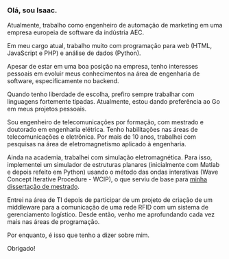 ### Olá, sou Isaac.
Atualmente, trabalho como engenheiro de automação de marketing em uma empresa europeia de software da indústria AEC.

Em meu cargo atual, trabalho muito com programação para web (HTML, JavaScript e PHP) e análise de dados (Python).

Apesar de estar em uma boa posição na empresa, tenho interesses pessoais em evoluir meus conhecimentos na área de engenharia de software, especificamente no backend.

Quando tenho liberdade de escolha, prefiro sempre trabalhar com linguagens fortemente tipadas. Atualmente, estou dando preferência ao Go em meus projetos pessoais.

Sou engenheiro de telecomunicações por formação, com mestrado e doutorado em engenharia elétrica. Tenho habilitações nas áreas de telecomunicações e eletrônica. Por mais de 10 anos, trabalhei com pesquisas na área de eletromagnetismo aplicado à engenharia.

Ainda na academia, trabalhei com simulação eletromagnética. Para isso, implementei um simulador de estruturas planares (inicialmente com Matlab e depois refeito em Python) usando o método das ondas interativas (Wave Concept Iterative Procedure - WCIP), o que serviu de base para [minha dissertação de mestrado](https://repositorio.ifpb.edu.br/jspui/bitstream/177683/238/2/4-%20Isaac%20Silva%20Sousa%20Lima%20-%20CARACTERIZA%C3%87%C3%83O%20DE%20FSS%20COM%20GEOMETRIA%20EM%20FORMA%20DE%20ESTRELA%20DE%20QUATRO%20BRA%C3%87OS%20%281%29.pdf).

Entrei na área de TI depois de participar de um projeto de criação de um middleware para a comunicação de uma rede RFID com um sistema de gerenciamento logístico. Desde então, venho me aprofundando cada vez mais nas áreas de programação.

Por enquanto, é isso que tenho a dizer sobre mim.

Obrigado!
